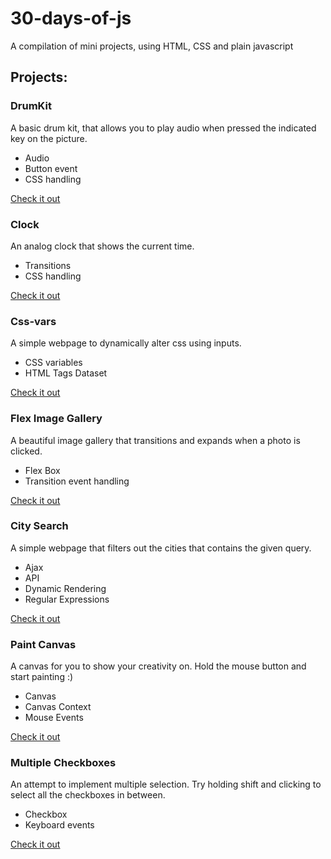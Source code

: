 # 30-days-of-js

A compilation of mini projects, using HTML, CSS and plain javascript

## Projects:

### DrumKit

A basic drum kit, that allows you to play audio when pressed the indicated key on the picture.

- Audio
- Button event
- CSS handling

[Check it out](drumkit)

### Clock

An analog clock that shows the current time.

- Transitions
- CSS handling

[Check it out](clock)

### Css-vars

A simple webpage to dynamically alter css using inputs.

- CSS variables
- HTML Tags Dataset

[Check it out](css-vars)

### Flex Image Gallery

A beautiful image gallery that transitions and expands when a photo is clicked.

- Flex Box
- Transition event handling

[Check it out](flex-image-gallery)

### City Search

A simple webpage that filters out the cities that contains the given query.

- Ajax
- API
- Dynamic Rendering
- Regular Expressions

[Check it out](city-search)

### Paint Canvas

A canvas for you to show your creativity on. Hold the mouse button and start painting :)

- Canvas
- Canvas Context
- Mouse Events

[Check it out](paint-canvas)

### Multiple Checkboxes

An attempt to implement multiple selection. Try holding shift and clicking to select all the checkboxes in between.

- Checkbox
- Keyboard events

[Check it out](multiple-checkbox)
